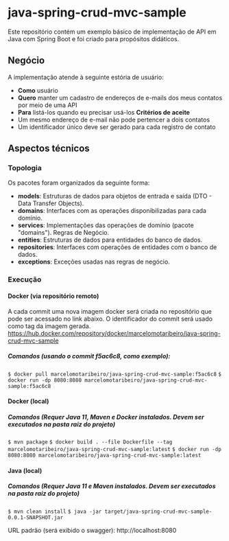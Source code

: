 # java-spring-crud-mvc-sample

Este repositório contém um exemplo básico de implementação de API em Java com Spring Boot e foi criado para propósitos didáticos.
## Negócio
A implementação atende à seguinte estória de usuário:
- **Como** usuário
- **Quero** manter um cadastro de endereços de e-mails dos meus contatos por meio de uma API
- **Para** listá-los quando eu precisar usá-los
**Critérios de aceite**
- Um mesmo endereço de e-mail não pode pertencer a dois contatos
- Um identificador único deve ser gerado para cada registro de contato
## Aspectos técnicos
### Topologia
Os pacotes foram organizados da seguinte forma:
- **models**: Estruturas de dados para objetos de entrada e saída (DTO - Data Transfer Objects).
- **domains**: Interfaces com as operações disponibilizadas para cada domínio.
- **services**: Implementações das operações de domínio (pacote "domains"). Regras de Negócio.
- **entities**: Estruturas de dados para entidades do banco de dados.
- **repositories**: Interfaces com operações de entidades com o banco de dados.
- **exceptions**: Exceções usadas nas regras de negócio.
### Execução
#### Docker (via repositório remoto)
A cada commit uma nova imagem docker será criada no repositório que pode ser acessado no link abaixo. O identificador do commit será usado como tag da imagem gerada. https://hub.docker.com/repository/docker/marcelomotaribeiro/java-spring-crud-mvc-sample
##### Comandos (usando o commit f5ac6c8, como exemplo):
`$ docker pull marcelomotaribeiro/java-spring-crud-mvc-sample:f5ac6c8`
`$ docker run -dp 8080:8080 marcelomotaribeiro/java-spring-crud-mvc-sample:f5ac6c8`
#### Docker (local)
##### Comandos (Requer Java 11, Maven e Docker instalados. Devem ser executados na pasta raiz do projeto)
`$ mvn package`
`$ docker build . --file Dockerfile --tag marcelomotaribeiro/java-spring-crud-mvc-sample:latest`
`$ docker run -dp 8080:8080 marcelomotaribeiro/java-spring-crud-mvc-sample:latest`
#### Java (local)
##### Comandos (Requer Java 11 e Maven instalados. Devem ser executados na pasta raiz do projeto)
`$ mvn clean install`
`$ java -jar target/java-spring-crud-mvc-sample-0.0.1-SNAPSHOT.jar`

URL padrão (será exibido o swagger): http://localhost:8080

